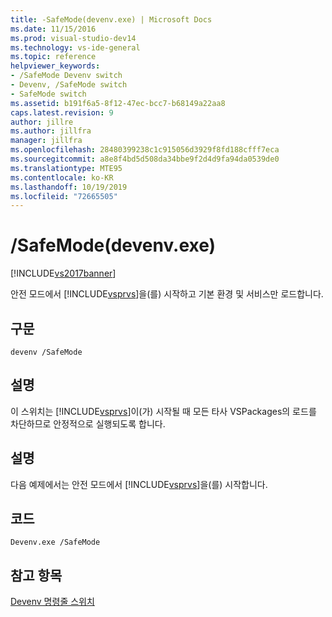 ```yaml
---
title: -SafeMode(devenv.exe) | Microsoft Docs
ms.date: 11/15/2016
ms.prod: visual-studio-dev14
ms.technology: vs-ide-general
ms.topic: reference
helpviewer_keywords:
- /SafeMode Devenv switch
- Devenv, /SafeMode switch
- SafeMode switch
ms.assetid: b191f6a5-8f12-47ec-bcc7-b68149a22aa8
caps.latest.revision: 9
author: jillre
ms.author: jillfra
manager: jillfra
ms.openlocfilehash: 28480399238c1c915056d3929f8fd188cfff7eca
ms.sourcegitcommit: a8e8f4bd5d508da34bbe9f2d4d9fa94da0539de0
ms.translationtype: MTE95
ms.contentlocale: ko-KR
ms.lasthandoff: 10/19/2019
ms.locfileid: "72665505"
---
```

# <a name="safemode-devenvexe"></a>/SafeMode(devenv.exe)
[!INCLUDE[vs2017banner](../../includes/vs2017banner.md)]

안전 모드에서 [!INCLUDE[vsprvs](../../includes/vsprvs-md.md)]을(를) 시작하고 기본 환경 및 서비스만 로드합니다.

## <a name="syntax"></a>구문

```
devenv /SafeMode
```

## <a name="remarks"></a>설명
 이 스위치는 [!INCLUDE[vsprvs](../../includes/vsprvs-md.md)]이(가) 시작될 때 모든 타사 VSPackages의 로드를 차단하므로 안정적으로 실행되도록 합니다.

## <a name="description"></a>설명
 다음 예제에서는 안전 모드에서 [!INCLUDE[vsprvs](../../includes/vsprvs-md.md)]을(를) 시작합니다.

## <a name="code"></a>코드

```
Devenv.exe /SafeMode
```

## <a name="see-also"></a>참고 항목
 [Devenv 명령줄 스위치](../../ide/reference/devenv-command-line-switches.md)

